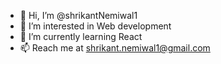 - 👋 Hi, I’m @shrikantNemiwal1
- 👀 I’m interested in Web development
- 🌱 I’m currently learning React
- 📫 Reach me at shrikant.nemiwal1@gmail.com

<!---
shrikantNemiwal1/shrikantNemiwal1 is a ✨ special ✨ repository because its `README.md` (this file) appears on your GitHub profile.
You can click the Preview link to take a look at your changes.
--->
